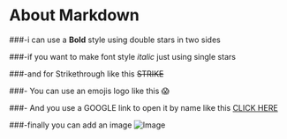 # About Markdown 

###-i can use a **Bold** style using double stars in two sides

###-if you want to make font style *italic* just using single stars 

###-and for Strikethrough like this ~~STRIKE~~

###- You can use an emojis logo like this :scream:

###- And you use a GOOGLE link to open it by name like this [CLICK HERE](https://www.google.com/webhp?hl=en&sa=X&ved=0ahUKEwjBp7u21bLnAhXVEcAKHYklCQYQPAgH)

###-finally you can add an image ![Image](https://www.google.com/search?q=nature&safe=strict&sxsrf=ACYBGNTOBy4_XU9-sqGHYWy9Kg79RGR7Jg:1580640131486&source=lnms&tbm=isch&sa=X&ved=2ahUKEwjg8res17LnAhWPZMAKHcJMCjcQ_AUoAXoECA8QAw&biw=1366&bih=657#imgrc=9CK9M7OvuP9DQM)
